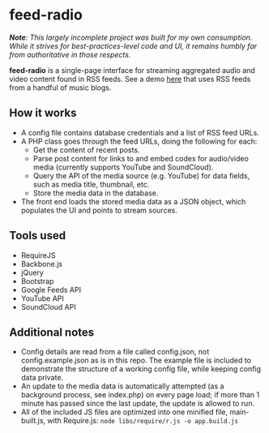 # feed-radio

_**Note**: This largely incomplete project was built for my own consumption.  While it strives for best-practices-level code and UI, it remains humbly far from authoritative in those respects._

**feed-radio** is a single-page interface for streaming aggregated audio and video content found in RSS feeds.  See a demo <a href="http://6feetofsnow.com" target="_blank">here</a> that uses RSS feeds from a handful of music blogs.

## How it works
* A config file contains database credentials and a list of RSS feed URLs.
* A PHP class goes through the feed URLs, doing the following for each:
  * Get the content of recent posts.
  * Parse post content for links to and embed codes for audio/video media (currently supports YouTube and SoundCloud).
  * Query the API of the media source (e.g. YouTube) for data fields, such as media title, thumbnail, etc.
  * Store the media data in the database.
* The front end loads the stored media data as a JSON object, which populates the UI and points to stream sources.

## Tools used
* RequireJS
* Backbone.js
* jQuery
* Bootstrap
* Google Feeds API
* YouTube API
* SoundCloud API

## Additional notes
* Config details are read from a file called config.json, not config.example.json as is in this repo.  The example file is included to demonstrate the structure of a working config file, while keeping config data private.
* An update to the media data is automatically attempted (as a background process, see index.php) on every page load; if more than 1 minute has passed since the last update, the update is allowed to run.
* All of the included JS files are optimized into one minified file, main-built.js, with Require.js: `node libs/require/r.js -o app.build.js`
